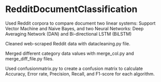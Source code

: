 # RedditDocumentClassification
Used Reddit corpora to compare document two linear systems: Support Vector Machine and Naive Bayes, and two Neural Networks: Deep Averaging Network (DAN) and Bi-directional LSTM (BiLSTM)

Cleaned web-scraped Reddit data with datacleaning.py file. 

Merged different category data values with merge_col.py and merge_diff_file.py files.

Used confusionmatrix.py to create a confusion matrix to calculate Accuracy, Error rate, Precision, Recall, and F1-score for each algorithm. 
